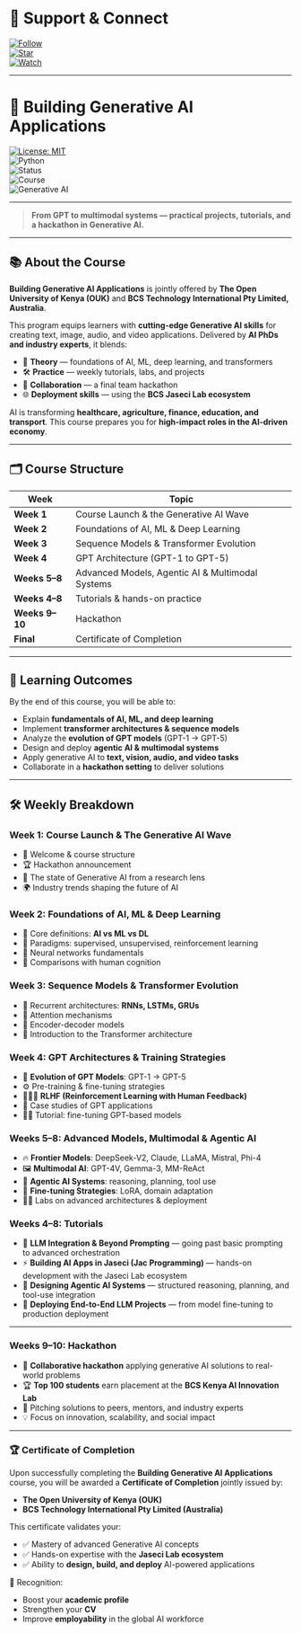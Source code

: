 # 🌟 Support & Connect  

[![Follow](https://img.shields.io/badge/follow-Bakari01-236ad3?logo=github&style=for-the-badge&logoColor=white)](https://github.com/Bakari01)  
[![Star](https://img.shields.io/badge/star-generative--ai--course-f5c518?logo=github&style=for-the-badge&logoColor=black)](https://github.com/Bakari01/generative-ai-course)  
[![Watch](https://img.shields.io/badge/watch-generative--ai--course-000000?logo=github&style=for-the-badge&logoColor=white)](https://github.com/Bakari01/generative-ai-course)  

---


# 🚀 Building Generative AI Applications  

[![License: MIT](https://img.shields.io/badge/License-MIT-green.svg)](./LICENSE)  
![Python](https://img.shields.io/badge/python-3.10%2B-blue)  
![Status](https://img.shields.io/badge/status-active-success)  
![Course](https://img.shields.io/badge/course-OUK%20×%20BCS%20Technology-red)  
![Generative AI](https://img.shields.io/badge/focus-Generative%20AI-purple)  

---

> **From GPT to multimodal systems — practical projects, tutorials, and a hackathon in Generative AI.**

---

## 📚 About the Course  

**Building Generative AI Applications** is jointly offered by **The Open University of Kenya (OUK)** and **BCS Technology International Pty Limited, Australia**.  

This program equips learners with **cutting-edge Generative AI skills** for creating text, image, audio, and video applications. Delivered by **AI PhDs and industry experts**, it blends:  

- 📖 **Theory** — foundations of AI, ML, deep learning, and transformers  
- 🛠 **Practice** — weekly tutorials, labs, and projects  
- 🤝 **Collaboration** — a final team hackathon  
- 🌐 **Deployment skills** — using the **BCS Jaseci Lab ecosystem**  

AI is transforming **healthcare, agriculture, finance, education, and transport**. This course prepares you for **high-impact roles in the AI-driven economy**.  

---

## 🗂 Course Structure  

| Week | Topic |
|------|-------|
| **Week 1** | Course Launch & the Generative AI Wave |
| **Week 2** | Foundations of AI, ML & Deep Learning |
| **Week 3** | Sequence Models & Transformer Evolution |
| **Week 4** | GPT Architecture (GPT-1 to GPT-5) |
| **Weeks 5–8** | Advanced Models, Agentic AI & Multimodal Systems |
| **Weeks 4–8** | Tutorials & hands-on practice |
| **Weeks 9–10** | Hackathon |
| **Final** | Certificate of Completion |

---

## 🎯 Learning Outcomes  

By the end of this course, you will be able to:  

- Explain **fundamentals of AI, ML, and deep learning**  
- Implement **transformer architectures & sequence models**  
- Analyze the **evolution of GPT models** (GPT-1 → GPT-5)  
- Design and deploy **agentic AI & multimodal systems**  
- Apply generative AI to **text, vision, audio, and video tasks**  
- Collaborate in a **hackathon setting** to deliver solutions  

---

## 🛠 Weekly Breakdown  

### Week 1: Course Launch & The Generative AI Wave  
- 👋 Welcome & course structure  
- 🏆 Hackathon announcement  
- 🔬 The state of Generative AI from a research lens  
- 🌍 Industry trends shaping the future of AI  

### Week 2: Foundations of AI, ML & Deep Learning  
- 📖 Core definitions: **AI vs ML vs DL**  
- 🎯 Paradigms: supervised, unsupervised, reinforcement learning  
- 🧩 Neural networks fundamentals  
- 🧠 Comparisons with human cognition  

### Week 3: Sequence Models & Transformer Evolution  
- 🔁 Recurrent architectures: **RNNs, LSTMs, GRUs**  
- 🎯 Attention mechanisms  
- 🔗 Encoder-decoder models  
- 🚀 Introduction to the Transformer architecture  

### Week 4: GPT Architectures & Training Strategies  
- 📖 **Evolution of GPT Models**: GPT-1 → GPT-5  
- ⚙️ Pre-training & fine-tuning strategies  
- 🧑‍🤝‍🧑 **RLHF (Reinforcement Learning with Human Feedback)**  
- 🔬 Case studies of GPT applications  
- 🧑‍💻 Tutorial: fine-tuning GPT-based models  

### Weeks 5–8: Advanced Models, Multimodal & Agentic AI  
- 🔥 **Frontier Models**: DeepSeek-V2, Claude, LLaMA, Mistral, Phi-4  
- 🖼 **Multimodal AI**: GPT-4V, Gemma-3, MM-ReAct  
- 🧠 **Agentic AI Systems**: reasoning, planning, tool use  
- 🎯 **Fine-tuning Strategies**: LoRA, domain adaptation  
- 🧑‍💻 Labs on advanced architectures & deployment  

### Weeks 4–8: Tutorials  

- 🤖 **LLM Integration & Beyond Prompting** — going past basic prompting to advanced orchestration  
- ⚡ **Building AI Apps in Jaseci (Jac Programming)** — hands-on development with the Jaseci Lab ecosystem  
- 🧠 **Designing Agentic AI Systems** — structured reasoning, planning, and tool-use integration  
- 🚀 **Deploying End-to-End LLM Projects** — from model fine-tuning to production deployment  

---

### Weeks 9–10: Hackathon  

- 🤝 **Collaborative hackathon** applying generative AI solutions to real-world problems  
- 🏆 **Top 100 students** earn placement at the **BCS Kenya AI Innovation Lab**  
- 🎤 Pitching solutions to peers, mentors, and industry experts  
- 💡 Focus on innovation, scalability, and social impact  

---

### 🏆 Certificate of Completion  

Upon successfully completing the **Building Generative AI Applications** course, you will be awarded a **Certificate of Completion** jointly issued by:  

- **The Open University of Kenya (OUK)**  
- **BCS Technology International Pty Limited (Australia)**  

This certificate validates your:  
- ✅ Mastery of advanced Generative AI concepts  
- ✅ Hands-on expertise with the **Jaseci Lab ecosystem**  
- ✅ Ability to **design, build, and deploy** AI-powered applications  

📜 Recognition:  
- Boost your **academic profile**  
- Strengthen your **CV**  
- Improve **employability** in the global AI workforce  
